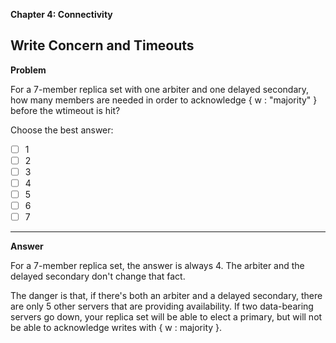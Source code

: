 **Chapter 4: Connectivity**

## Write Concern and Timeouts

**Problem**

For a 7-member replica set with one arbiter and one delayed secondary, how many members are needed in order to acknowledge { w : "majority" } before the wtimeout is hit?

Choose the best answer:

- [ ] 1
- [ ] 2
- [ ] 3
- [ ] 4
- [ ] 5
- [ ] 6
- [ ] 7

___

**Answer**

For a 7-member replica set, the answer is always 4. The arbiter and the delayed secondary don't change that fact.

The danger is that, if there's both an arbiter and a delayed secondary, there are only 5 other servers that are providing availability. If two data-bearing servers go down, your replica set will be able to elect a primary, but will not be able to acknowledge writes with { w : majority }.

